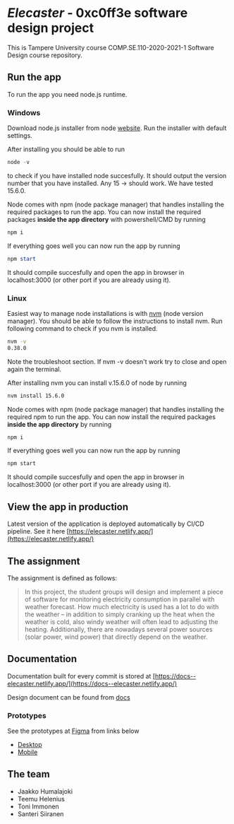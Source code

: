 # _Elecaster_ - 0xc0ff3e software design project

This is Tampere University course COMP.SE.110-2020-2021-1 Software Design course repository.

## Run the app

To run the app you need node.js runtime.

### Windows

Download node.js installer from node [website](https://nodejs.org/en/). Run the installer with default settings.

After installing you should be able to run

```powershell
node -v
```

to check if you have installed node succesfully. It should output the version number that you have installed. Any 15 -> should work. We have tested 15.6.0.

Node comes with npm (node package manager) that handles installing the required packages to run the app. You can now install the required packages **inside the app directory** with powershell/CMD by running

```powershell
npm i
```

If everything goes well you can now run the app by running

```powershell
npm start
```

It should compile succesfully and open the app in browser in localhost:3000 (or other port if you are already using it).

### Linux

Easiest way to manage node installations is with [nvm](https://github.com/nvm-sh/nvm#installing-and-updating) (node version manager). You should be able to follow the instructions to install nvm. Run following command to check if you nvm is installed.

```bash
nvm -v
0.38.0
```

Note the troubleshoot section. If nvm -v doesn't work try to close and open again the terminal.

After installing nvm you can install v.15.6.0 of node by running

```bash
nvm install 15.6.0
```

Node comes with npm (node package manager) that handles installing the required npm to run the app. You can now install the required packages **inside the app directory** by running

```bash
npm i
```

If everything goes well you can now run the app by running

```bash
npm start
```

It should compile succesfully and open the app in browser in localhost:3000 (or other port if you are already using it).

## View the app in production

Latest version of the application is deployed automatically by CI/CD pipeline. See it here [https://elecaster.netlify.app/](https://elecaster.netlify.app/)

## The assignment

The assignment is defined as follows:

> In this project, the student groups will design and implement a piece of software for monitoring electricity consumption in parallel with weather forecast. How much electricity is used has a lot to do with the weather – in addition to simply cranking up the heat when the weather is cold, also windy weather will often lead to adjusting the heating. Additionally, there are nowadays several power sources (solar power, wind power) that directly depend on the weather.

## Documentation

Documentation built for every commit is stored at [https://docs--elecaster.netlify.app/](https://docs--elecaster.netlify.app/)

Design document can be found from [docs](/docs/design.md)

### Prototypes

See the prototypes at [Figma](https://figma.com) from links below

- [Desktop](https://www.figma.com/proto/hUkQpST2beG7YZ00qm2K2q/Prototype?node-id=57%3A158&scaling=scale-down)
- [Mobile](https://www.figma.com/proto/hUkQpST2beG7YZ00qm2K2q/Prototype?node-id=20%3A933&scaling=scale-down)

## The team

- Jaakko Humalajoki
- Teemu Helenius
- Toni Immonen
- Santeri Siiranen
